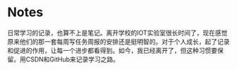 Notes
==========

日常学习的记录，也算不上是笔记。离开学校的IOT实验室很长时间了，现在感觉原来他们的那一套每周写任务周报的安排还是挺明智的。对于个人成长，起了记录和促进的作用，让每一个进步都看得到。如今，我已经离开了，但这种习惯要保留。用CSDN和GitHub来记录学习之路。
